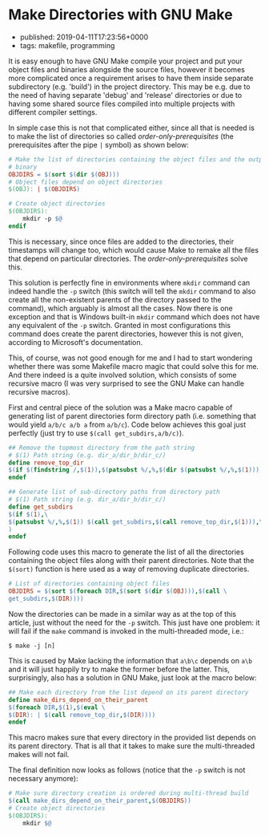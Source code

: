 # Make Directories with GNU Make
- published: 2019-04-11T17:23:56+0000
- tags: makefile, programming

It is easy enough to have GNU Make compile your project and put your object
files and binaries alongside the source files, however it becomes more
complicated once a requirement arises to have them inside separate subdirectory
(e.g. 'build') in the project directory. This may be e.g. due to the need of
having separate 'debug' and 'release' directories or due to having some shared
source files compiled into multiple projects with different compiler settings.

In simple case this is not that complicated either, since all that is needed is
to make the list of directories so called *order-only-prerequisites* (the
prerequisites after the pipe `|` symbol) as shown below:

```makefile
# Make the list of directories containing the object files and the output
# binary
OBJDIRS = $(sort $(dir $(OBJ)))
# Object files depend on object directories
$(OBJ): | $(OBJDIRS)

# Create object directories
$(OBJDIRS):
	mkdir -p $@
endif
```

This is necessary, since once files are added to the directories, their
timestamps will change too, which would cause Make to remake all the files that
depend on particular directories. The *order-only-prerequisites* solve this.

This solution is perfectly fine in environments where `mkdir` command can indeed
handle the `-p` switch (this switch will tell the `mkdir` command to also create
all the non-existent parents of the directory passed to the command), which
arguably is almost all the cases. Now there is one exception and that is
Windows built-in `mkdir` command which does not have any equivalent of the `-p`
switch. Granted in most configurations this command does create the parent
directories, however this is not given, according to Microsoft's documentation.

This, of course, was not good enough for me and I had to start wondering whether
there was some Makefile macro magic that could solve this for me. And there
indeed is a quite involved solution, which consists of some recursive macro (I
was very surprised to see the GNU Make can handle recursive macros).

First and central piece of the solution was a Make macro capable of generating
list of parent directories form directory path (i.e. something that would yield
`a/b/c a/b a` from `a/b/c`). Code below achieves this goal just perfectly (just
try to use `$(call get_subdirs,a/b/c)`).

```makefile
## Remove the topmost directory from the path string
# $(1) Path string (e.g. dir_a/dir_b/dir_c/)
define remove_top_dir
$(if $(findstring /,$(1)),$(patsubst %/,%,$(dir $(patsubst %/,%,$(1)))),)
endef

## Generate list of sub-directory paths from directory path
# $(1) Path string (e.g. dir_a/dir_b/dir_c/)
define get_subdirs
$(if $(1),\
$(patsubst %/,%,$(1)) $(call get_subdirs,$(call remove_top_dir,$(1))),\
)
endef
```

Following code uses this macro to generate the list of all the directories
containing the object files along with their parent directories. Note that the
`$(sort)` function is here used as a way of removing duplicate directories.

```makefile
# List of directories containing object files
OBJDIRS = $(sort $(foreach DIR,$(sort $(dir $(OBJ))),$(call \
get_subdirs,$(DIR))))
```

Now the directories can be made in a similar way as at the top of this article,
just without the need for the `-p` switch. This just have one problem: it will
fail if the `make` command is invoked in the multi-threaded mode, i.e.:

```cmdline
$ make -j [n]
```

This is caused by Make lacking the information that `a\b\c` depends on `a\b` and
it will just happily try to make the former before the latter. This,
surprisingly, also has a solution in GNU Make, just look at the macro below:

```makefile
## Make each directory from the list depend on its parent directory
define make_dirs_depend_on_their_parent
$(foreach DIR,$(1),$(eval \
$(DIR): | $(call remove_top_dir,$(DIR))))
endef
```

This macro makes sure that every directory in the provided list depends on its
parent directory. That is all that it takes to make sure the multi-threaded
makes will not fail.

The final definition now looks as follows (notice that the `-p` switch is not
necessary anymore):

```makefile
# Make sure directory creation is ordered during multi-thread build
$(call make_dirs_depend_on_their_parent,$(OBJDIRS))
# Create object directories
$(OBJDIRS):
	mkdir $@
```

